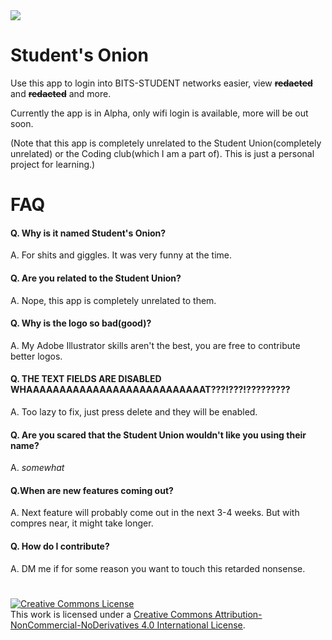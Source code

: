 
<img src="https://images.weserv.nl/?url=raw.githubusercontent.com/Slydite/Student-Onion/master/assets/SO%20256.png?v=4&h=64&w=64&fit=cover&mask=circle&maxage=7d"> 

# Student's Onion

Use this app to login into BITS-STUDENT networks easier, view **~~redacted~~** and **~~redacted~~** and more.

Currently the app is in Alpha, only wifi login is available, more will be out soon.


(Note that this app is completely unrelated to the Student Union(completely unrelated) or the Coding club(which I am a part of). This is just a personal project for learning.)









# FAQ

#### Q. Why is it named Student's Onion?
A. For shits and giggles. It was very funny at the time.

#### Q. Are you related to the Student Union?
A. Nope, this app is completely unrelated to them.

#### Q. Why is the logo so bad(good)?
A. My Adobe Illustrator skills aren't the best, you are free to contribute better logos.

#### Q. THE TEXT FIELDS ARE DISABLED WHAAAAAAAAAAAAAAAAAAAAAAAAAAAT???!???!?????????
A. Too lazy to fix, just press delete and they will be enabled.

#### Q. Are you scared that the Student Union wouldn't like you using their name?
A. *somewhat*

#### Q.When are new features coming out?
A. Next feature will probably come out in the next 3-4 weeks. But with compres near, it might take longer.

#### Q. How do I contribute?
A. DM me if for some reason you want to touch this retarded nonsense.

# 

<a rel="license" href="http://creativecommons.org/licenses/by-nc-nd/4.0/"><img alt="Creative Commons License" style="border-width:0" src="https://i.creativecommons.org/l/by-nc-nd/4.0/88x31.png" /></a><br />This work is licensed under a <a rel="license" href="http://creativecommons.org/licenses/by-nc-nd/4.0/">Creative Commons Attribution-NonCommercial-NoDerivatives 4.0 International License</a>.
